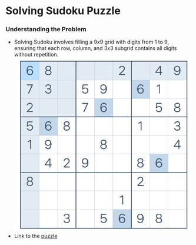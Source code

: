 # Solving Sudoku Puzzle 
### Understanding the Problem
- Solving Sudoku involves filling a 9x9 grid with digits from 1 to 9, ensuring that each row, column, and 3x3 subgrid contains all digits without repetition.</br>
  ![puzzle](https://github.com/swalehmwadime/NLP-Beginners-guide/blob/main/Sudoku%20puzzle.png)
- Link to the [puzzle](https://sudoku.com/easy/)
